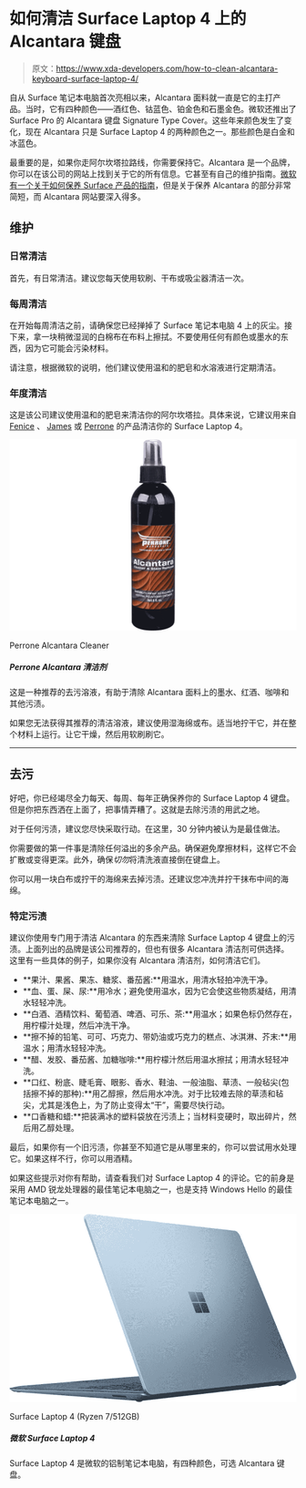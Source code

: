 # 如何清洁 Surface Laptop 4 上的 Alcantara 键盘

> 原文：<https://www.xda-developers.com/how-to-clean-alcantara-keyboard-surface-laptop-4/>

自从 Surface 笔记本电脑首次亮相以来，Alcantara 面料就一直是它的主打产品。当时，它有四种颜色——酒红色、钴蓝色、铂金色和石墨金色。微软还推出了 Surface Pro 的 Alcantara 键盘 Signature Type Cover。这些年来颜色发生了变化，现在 Alcantara 只是 Surface Laptop 4 的两种颜色之一。那些颜色是白金和冰蓝色。

最重要的是，如果你走阿尔坎塔拉路线，你需要保持它。Alcantara 是一个品牌，你可以在该公司的网站上找到关于它的所有信息。它甚至有自己的维护指南。[微软有一个关于如何保养 Surface 产品的指南](https://support.microsoft.com/en-us/surface/clean-and-care-for-your-surface-8b3e7e01-f2b7-5854-b7a6-dac2cbf6e104)，但是关于保养 Alcantara 的部分非常简短，而 Alcantara 网站要深入得多。

## 维护

### 日常清洁

首先，有日常清洁。建议您每天使用软刷、干布或吸尘器清洁一次。

### 每周清洁

在开始每周清洁之前，请确保您已经掸掉了 Surface 笔记本电脑 4 上的灰尘。接下来，拿一块稍微湿润的白棉布在布料上擦拭。不要使用任何有颜色或墨水的东西，因为它可能会污染材料。

请注意，根据微软的说明，他们建议使用温和的肥皂和水溶液进行定期清洁。

### 年度清洁

这是该公司建议使用温和的肥皂来清洁你的阿尔坎塔拉。具体来说，它建议用来自 [Fenice](https://www.fenice.care/en/alcantara-specific-products/) 、 [James](https://www.james.eu/en/products) 或 [Perrone](https://www.amazon.com/Perrone-Aerospace-AL-108-Alcantara-Cleaner/dp/B074CP79R1?tag=xda-tr1pjia-20&ascsubtag=UUxdaUeUpU2421&asc_refurl=https%3A%2F%2Fwww.xda-developers.com%2Fhow-to-clean-alcantara-keyboard-surface-laptop-4%2F&asc_campaign=Short-Term) 的产品清洁你的 Surface Laptop 4。

 <picture>![This is a recommended stain removal solution that helps clean Alcantara fabric of ink, red wine, coffee, and other stains.](img/76030f13b7b91b901d0fb03d920e4eb1.png)</picture> 

Perrone Alcantara Cleaner

##### Perrone Alcantara 清洁剂

这是一种推荐的去污溶液，有助于清除 Alcantara 面料上的墨水、红酒、咖啡和其他污渍。

如果您无法获得其推荐的清洁溶液，建议使用湿海绵或布。适当地拧干它，并在整个材料上运行。让它干燥，然后用软刷刷它。

* * *

## 去污

好吧，你已经竭尽全力每天、每周、每年正确保养你的 Surface Laptop 4 键盘。但是你把东西洒在上面了，把事情弄糟了。这就是去除污渍的用武之地。

对于任何污渍，建议您尽快采取行动。在这里，30 分钟内被认为是最佳做法。

你需要做的第一件事是清除任何溢出的多余产品。确保避免摩擦材料，这样它不会扩散或变得更深。此外，确保*切勿*将清洗液直接倒在键盘上。

你可以用一块白布或拧干的海绵来去掉污渍。还建议您冲洗并拧干抹布中间的海绵。

### 特定污渍

建议你使用专门用于清洁 Alcantara 的东西来清除 Surface Laptop 4 键盘上的污渍。上面列出的品牌是该公司推荐的，但也有很多 Alcantara 清洁剂可供选择。这里有一些具体的例子，如果你没有 Alcantara 清洁剂，如何清洁它们。

*   **果汁、果酱、果冻、糖浆、番茄酱:**用温水，用清水轻拍冲洗干净。
*   **血、蛋、屎、尿:**用冷水；避免使用温水，因为它会使这些物质凝结，用清水轻轻冲洗。
*   **白酒、酒精饮料、葡萄酒、啤酒、可乐、茶:**用温水；如果色标仍然存在，用柠檬汁处理，然后冲洗干净。
*   **擦不掉的铅笔、可可、巧克力、带奶油或巧克力的糕点、冰淇淋、芥末:**用温水；用清水轻轻冲洗。
*   **醋、发胶、番茄酱、加糖咖啡:**用柠檬汁然后用温水擦拭；用清水轻轻冲洗。
*   **口红、粉底、睫毛膏、眼影、香水、鞋油、一般油脂、草渍、一般毡尖(包括擦不掉的那种):**用乙醇擦，然后用水冲洗。对于比较难去除的草渍和毡尖，尤其是浅色上，为了防止变得太“干”，需要尽快行动。
*   **口香糖和蜡:**把装满冰的塑料袋放在污渍上；当材料变硬时，取出碎片，然后用乙醇处理。

最后，如果你有一个旧污渍，你甚至不知道它是从哪里来的，你可以尝试用水处理它。如果这样不行，你可以用酒精。

如果这些提示对你有帮助，请查看我们对 Surface Laptop 4 的评论。它的前身是采用 AMD 锐龙处理器的最佳笔记本电脑之一，也是支持 Windows Hello 的最佳笔记本电脑之一。

 <picture>![Amazon has the Ryzen 7 version of the 15-inch Surface Laptop 4 on sale for $1,289, while Best Buy is selling it for a bit more at $1,299.99.](img/c384aadf00b6879610e1df2f696acc2e.png)</picture> 

Surface Laptop 4 (Ryzen 7/512GB)

##### 微软 Surface Laptop 4

Surface Laptop 4 是微软的铝制笔记本电脑，有四种颜色，可选 Alcantara 键盘。
